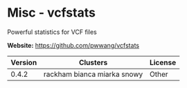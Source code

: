 # Misc - vcfstats

Powerful statistics for VCF files



**Website:** <https://github.com/pwwang/vcfstats>

| Version | Clusters | License |
| ------- | -------- | ------- |
| 0.4.2 | rackham bianca miarka snowy | Other |
